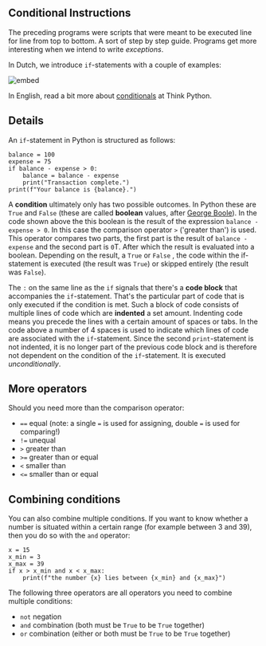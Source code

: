## Conditional Instructions

The preceding programs were scripts that were meant to be executed line for line from top to bottom. A sort of step by step guide. Programs get more interesting when we intend to write *exceptions*.

In Dutch, we introduce `if`-statements with a couple of examples:

![embed](https://player.vimeo.com/video/287244672)

In English, read a bit more about [conditionals](http://greenteapress.com/thinkpython/html/thinkpython006.html) at Think Python.

## Details

An `if`-statement in Python is structured as follows:

    balance = 100
    expense = 75
    if balance - expense > 0:
        balance = balance - expense
        print("Transaction complete.")
    print(f"Your balance is {balance}.")


A **condition** ultimately only has two possible outcomes. In Python these are `True` and `False` (these are called **boolean** values, after [George Boole](https://en.wikipedia.org/wiki/Boolean_algebra#Values)). In the code shown above the this boolean is the result of the expression `balance - expense > 0`. In this case the comparison operator `>` ('greater than') is used. This operator compares two parts, the first part is the result of `balance - expense` and the second part is `0`T. After which the result is evaluated into a boolean. Depending on the result, a `True` or `False` , the code within the if-statement is executed (the result was `True`) or skipped entirely (the result was `False`).

The `:` on the same line as the `if` signals that there's a **code block** that accompanies the `if`-statement. That's the particular part of code that is only executed if the condition is met. Such a block of code consists of multiple lines of code which are **indented** a set amount. Indenting code means you precede the lines with a certain amount of spaces or tabs. In the code above a number of 4 spaces is used to indicate which lines of code are associated with the `if`-statement. Since the second `print`-statement is not indented, it is no longer part of the previous code block and is therefore not dependent on the condition of the `if`-statement. It is executed *unconditionally*.

## More operators

Should you need more than the comparison operator:

- `==`  equal (note: a single `=` is used for assigning, double `=` is used for comparing!)
- `!=`  unequal
- `>` 	greater than
- `>=`	greater than or equal
- `<` 	smaller than
- `<=`	smaller than or equal

## Combining conditions

You can also combine multiple conditions. If you want to know whether a number is situated within a certain range (for example between 3 and 39), then you do so with the `and` operator:

    x = 15
    x_min = 3
    x_max = 39
    if x > x_min and x < x_max:
        print(f"the number {x} lies between {x_min} and {x_max}")

The following three operators are all operators you need to combine multiple conditions:

- `not` negation
- `and` combination (both must be `True` to be `True` together)
- `or` combination (either or both must be `True` to be `True` together)
